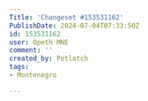 ```yaml
---
Title: 'Changeset #153531162'
PublishDate: 2024-07-04T07:33:50Z
id: 153531162
user: Opeth MNE
comment: ''
created_by: Potlatch
tags:
- Montenegro

---
```

